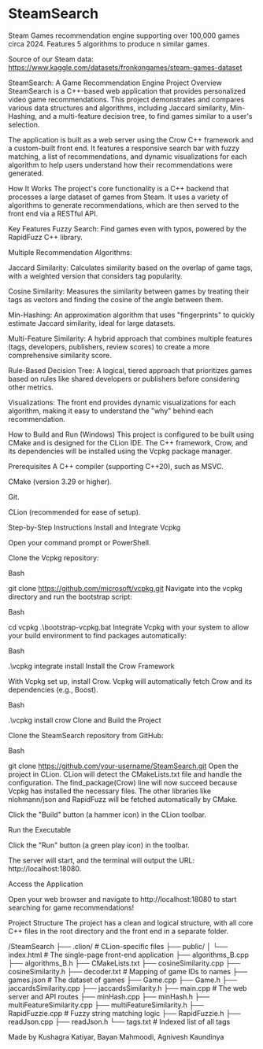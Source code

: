 # SteamSearch
Steam Games recommendation engine supporting over 100,000 games circa 2024. Features 5 algorithms to produce n similar games.

Source of our Steam data:
  https://www.kaggle.com/datasets/fronkongames/steam-games-dataset

SteamSearch: A Game Recommendation Engine
Project Overview
SteamSearch is a C++-based web application that provides personalized video game recommendations. This project demonstrates and compares various data structures and algorithms, including Jaccard similarity, Min-Hashing, and a multi-feature decision tree, to find games similar to a user's selection.

The application is built as a web server using the Crow C++ framework and a custom-built front end. It features a responsive search bar with fuzzy matching, a list of recommendations, and dynamic visualizations for each algorithm to help users understand how their recommendations were generated.

How It Works
The project's core functionality is a C++ backend that processes a large dataset of games from Steam. It uses a variety of algorithms to generate recommendations, which are then served to the front end via a RESTful API.

Key Features
Fuzzy Search: Find games even with typos, powered by the RapidFuzz C++ library.

Multiple Recommendation Algorithms:

Jaccard Similarity: Calculates similarity based on the overlap of game tags, with a weighted version that considers tag popularity.

Cosine Similarity: Measures the similarity between games by treating their tags as vectors and finding the cosine of the angle between them.

Min-Hashing: An approximation algorithm that uses "fingerprints" to quickly estimate Jaccard similarity, ideal for large datasets.

Multi-Feature Similarity: A hybrid approach that combines multiple features (tags, developers, publishers, review scores) to create a more comprehensive similarity score.

Rule-Based Decision Tree: A logical, tiered approach that prioritizes games based on rules like shared developers or publishers before considering other metrics.

Visualizations: The front end provides dynamic visualizations for each algorithm, making it easy to understand the "why" behind each recommendation.

How to Build and Run (Windows)
This project is configured to be built using CMake and is designed for the CLion IDE. The C++ framework, Crow, and its dependencies will be installed using the Vcpkg package manager.

Prerequisites
A C++ compiler (supporting C++20), such as MSVC.

CMake (version 3.29 or higher).

Git.

CLion (recommended for ease of setup).

Step-by-Step Instructions
Install and Integrate Vcpkg

Open your command prompt or PowerShell.

Clone the Vcpkg repository:

Bash

git clone https://github.com/microsoft/vcpkg.git
Navigate into the vcpkg directory and run the bootstrap script:

Bash

cd vcpkg
.\bootstrap-vcpkg.bat
Integrate Vcpkg with your system to allow your build environment to find packages automatically:

Bash

.\vcpkg integrate install
Install the Crow Framework

With Vcpkg set up, install Crow. Vcpkg will automatically fetch Crow and its dependencies (e.g., Boost).

Bash

.\vcpkg install crow
Clone and Build the Project

Clone the SteamSearch repository from GitHub:

Bash

git clone https://github.com/your-username/SteamSearch.git
Open the project in CLion. CLion will detect the CMakeLists.txt file and handle the configuration. The find_package(Crow) line will now succeed because Vcpkg has installed the necessary files. The other libraries like nlohmann/json and RapidFuzz will be fetched automatically by CMake.

Click the "Build" button (a hammer icon) in the CLion toolbar.

Run the Executable

Click the "Run" button (a green play icon) in the toolbar.

The server will start, and the terminal will output the URL: http://localhost:18080.

Access the Application

Open your web browser and navigate to http://localhost:18080 to start searching for game recommendations!

Project Structure
The project has a clean and logical structure, with all core C++ files in the root directory and the front end in a separate folder.

/SteamSearch
├── .clion/              # CLion-specific files
├── public/
│   └── index.html       # The single-page front-end application
├── algorithms_B.cpp
├── algorithms_B.h
├── CMakeLists.txt
├── cosineSimilarity.cpp
├── cosineSimilarity.h
├── decoder.txt          # Mapping of game IDs to names
├── games.json           # The dataset of games
├── Game.cpp
├── Game.h
├── jaccardsSimilarity.cpp
├── jaccardsSimilarity.h
├── main.cpp             # The web server and API routes
├── minHash.cpp
├── minHash.h
├── multiFeatureSimilarity.cpp
├── multiFeatureSimilarity.h
├── RapidFuzzie.cpp      # Fuzzy string matching logic
├── RapidFuzzie.h
├── readJson.cpp
├── readJson.h
└── tags.txt             # Indexed list of all tags

Made by Kushagra Katiyar, Bayan Mahmoodi, Agnivesh Kaundinya
